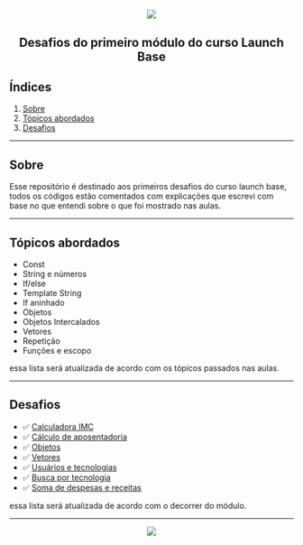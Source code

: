 <h1 align="center"><img src="https://ik.imagekit.io/pauloch/launch-base-image_Tu2MlTVXZ.png"> </h1>

<h2 align="center">Desafios do primeiro módulo do curso Launch Base</h2>

## Índices
1. [Sobre](https://github.com/paulohenriquec/Desafios-do-primeiro-modulo#sobre)
2. [Tópicos abordados](https://github.com/paulohenriquec/Desafios-do-primeiro-modulo#t%C3%B3picos-abordados)
3. [Desafios](https://github.com/paulohenriquec/Desafios-do-primeiro-modulo#desafios)
---
## Sobre
Esse repositório é destinado aos primeiros desafios do curso launch base, todos os códigos estão comentados com explicações que escrevi com base no que entendi sobre o que foi mostrado nas aulas.

---

## Tópicos abordados
- Const
- String e números
- If/else
- Template String
- If aninhado
- Objetos
- Objetos Intercalados
- Vetores
- Repetição
- Funções e escopo

essa lista será atualizada de acordo com os tópicos passados nas aulas.

---

## Desafios
- ✅ [Calculadora IMC](https://github.com/paulohenriquec/Desafios-do-primeiro-modulo/blob/master/calculadora-imc.js)
- ✅ [Cálculo de aposentadoria](https://github.com/paulohenriquec/Desafios-do-primeiro-modulo/blob/master/aposentadoria.js)
- ✅ [Objetos](https://github.com/paulohenriquec/Desafios-do-primeiro-modulo/blob/master/objetos.js)
- ✅ [Vetores](https://github.com/paulohenriquec/Desafios-do-primeiro-modulo/blob/master/array.js)
- ✅ [Usuários e tecnologias](https://github.com/paulohenriquec/Desafios-do-primeiro-modulo/blob/master/user-and-techs.js)
- ✅ [Busca por tecnologia](https://github.com/paulohenriquec/Desafios-do-primeiro-modulo/blob/master/search-for-techs.js)
- ✅ [Soma de despesas e receitas](https://github.com/paulohenriquec/Desafios-do-primeiro-modulo/blob/master/sum-expenses-income.js)

essa lista será atualizada de acordo com o decorrer do módulo.

---

<p align="center">
<img src="https://ik.imagekit.io/pauloch/made_by-Paulo-brightgreen_QVUo7lPWq.svg">
</p>